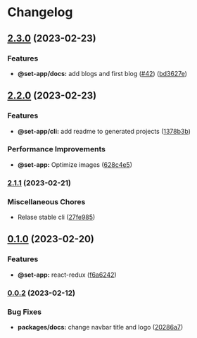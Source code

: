 # Changelog

## [2.3.0](https://www.github.com/Frankeo/set-app/compare/docs-v2.2.0...docs-v2.3.0) (2023-02-23)


### Features

* **@set-app/docs:** add blogs and first blog ([#42](https://www.github.com/Frankeo/set-app/issues/42)) ([bd3627e](https://www.github.com/Frankeo/set-app/commit/bd3627eed6db240a517b61a6b57f0d7a87021e56))

## [2.2.0](https://www.github.com/Frankeo/set-app/compare/docs-v2.1.1...docs-v2.2.0) (2023-02-23)


### Features

* **@set-app/cli:** add readme to generated projects ([1378b3b](https://www.github.com/Frankeo/set-app/commit/1378b3b79350f647600073616ef2a670ccd60f17))


### Performance Improvements

* **@set-app:** Optimize images ([628c4e5](https://www.github.com/Frankeo/set-app/commit/628c4e5f752b32122acffef254dab25b7705aaef))

### [2.1.1](https://www.github.com/Frankeo/set-app/compare/docs-v0.1.0...docs-v2.1.1) (2023-02-21)


### Miscellaneous Chores

* Relase stable cli ([27fe985](https://www.github.com/Frankeo/set-app/commit/27fe9859b24dbd50f40a23782e51511973f16ecf))

## [0.1.0](https://www.github.com/Frankeo/set-app/compare/docs-v0.0.2...docs-v0.1.0) (2023-02-20)


### Features

* **@set-app:** react-redux ([f6a6242](https://www.github.com/Frankeo/set-app/commit/f6a6242ba7a5006807994bbf798b6e51561ac4c7))

### [0.0.2](https://www.github.com/Frankeo/set-app/compare/docs-v0.0.1...docs-v0.0.2) (2023-02-12)


### Bug Fixes

* **packages/docs:** change navbar title and logo ([20286a7](https://www.github.com/Frankeo/set-app/commit/20286a703cc618fcf6975e04ae1ea443b41dfbae))

